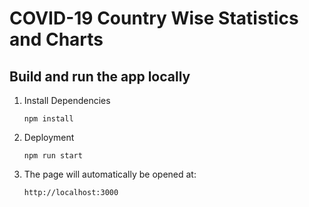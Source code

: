 # COVID-19 Country Wise Statistics and Charts

## Build and run the app locally
1. Install Dependencies

    ```
    npm install
    ```

2. Deployment

    ```
    npm run start
    ```
3. The page will automatically be opened at:

    `http://localhost:3000`
